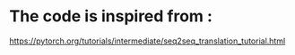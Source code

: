 # The code is inspired from : 
https://pytorch.org/tutorials/intermediate/seq2seq_translation_tutorial.html
